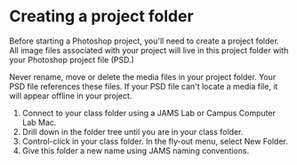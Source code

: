 # Creating a project folder

Before starting a Photoshop project, you'll need to create a project folder. All image files associated with your project will live in this project folder with your Photoshop project file \(PSD.\)

Never rename, move or delete the media files in your project folder. Your PSD file references these files. If your PSD file can't locate a media file, it will appear offline in your project.

1. Connect to your class folder using a JAMS Lab or Campus Computer Lab Mac.
2. Drill down in the folder tree until you are in your class folder.
3. Control-click in your class folder. In the fly-out menu, select New Folder.
4. Give this folder a new name using JAMS naming conventions.



